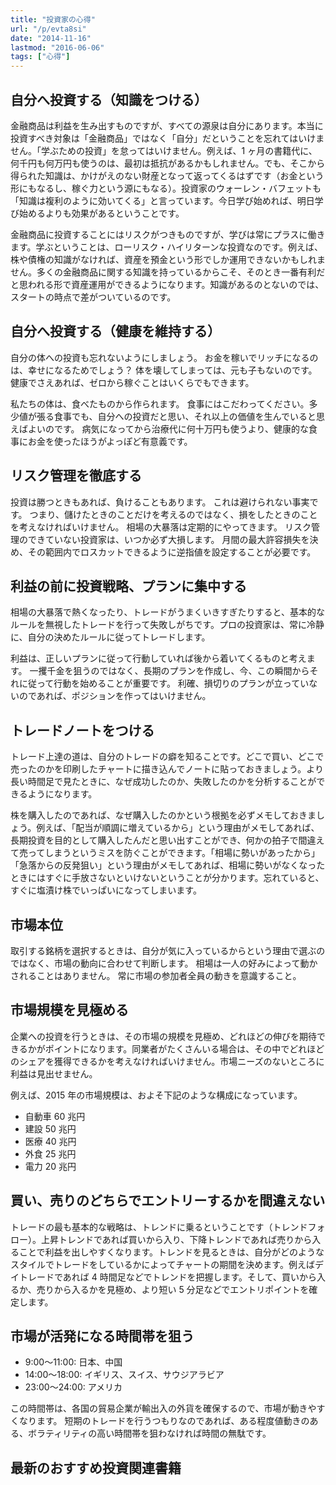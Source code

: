```yaml
---
title: "投資家の心得"
url: "/p/evta8si"
date: "2014-11-16"
lastmod: "2016-06-06"
tags: ["心得"]
---
```


自分へ投資する（知識をつける）
----
<!-- 2016-06-06 -->
金融商品は利益を生み出すものですが、すべての源泉は自分にあります。本当に投資すべき対象は「金融商品」ではなく「自分」だということを忘れてはいけません。「学ぶための投資」を怠ってはいけません。例えば、1 ヶ月の書籍代に、何千円も何万円も使うのは、最初は抵抗があるかもしれません。でも、そこから得られた知識は、かけがえのない財産となって返ってくるはずです（お金という形にもなるし、稼ぐ力という源にもなる）。投資家のウォーレン・バフェットも「知識は複利のように効いてくる」と言っています。今日学び始めれば、明日学び始めるよりも効果があるということです。

金融商品に投資することにはリスクがつきものですが、学びは常にプラスに働きます。学ぶということは、ローリスク・ハイリターンな投資なのです。例えば、株や債権の知識がなければ、資産を預金という形でしか運用できないかもしれません。多くの金融商品に関する知識を持っているからこそ、そのとき一番有利だと思われる形で資産運用ができるようになります。知識があるのとないのでは、スタートの時点で差がついているのです。


自分へ投資する（健康を維持する）
----
<!-- 2016-06-06 -->
自分の体への投資も忘れないようにしましょう。
お金を稼いでリッチになるのは、幸せになるためでしょう？
体を壊してしまっては、元も子もないのです。
健康でさえあれば、ゼロから稼ぐことはいくらでもできます。

私たちの体は、食べたものから作られます。
食事にはこだわってください。多少値が張る食事でも、自分への投資だと思い、それ以上の価値を生んでいると思えばよいのです。
病気になってから治療代に何十万円も使うより、健康的な食事にお金を使ったほうがよっぽど有意義です。


リスク管理を徹底する
----
<!-- 2015-12-12 -->
投資は勝つときもあれば、負けることもあります。
これは避けられない事実です。
つまり、儲けたときのことだけを考えるのではなく、損をしたときのことを考えなければいけません。
相場の大暴落は定期的にやってきます。
リスク管理のできていない投資家は、いつか必ず大損します。
月間の最大許容損失を決め、その範囲内でロスカットできるように逆指値を設定することが必要です。



利益の前に投資戦略、プランに集中する
----
<!-- 2014-11-15 -->
相場の大暴落で熱くなったり、トレードがうまくいきすぎたりすると、基本的なルールを無視したトレードを行って失敗しがちです。プロの投資家は、常に冷静に、自分の決めたルールに従ってトレードします。

利益は、正しいプランに従って行動していれば後から着いてくるものと考えます。
一攫千金を狙うのではなく、長期のプランを作成し、今、この瞬間からそれに従って行動を始めることが重要です。
利確、損切りのプランが立っていないのであれば、ポジションを作ってはいけません。


トレードノートをつける
----
<!-- 2014-11-16 -->
トレード上達の道は、自分のトレードの癖を知ることです。どこで買い、どこで売ったのかを印刷したチャートに描き込んでノートに貼っておきましょう。より長い時間足で見たときに、なぜ成功したのか、失敗したのかを分析することができるようになります。

株を購入したのであれば、なぜ購入したのかという根拠を必ずメモしておきましょう。例えば、「配当が順調に増えているから」という理由がメモしてあれば、長期投資を目的として購入したんだと思い出すことができ、何かの拍子で間違えて売ってしまうというミスを防ぐことができます。「相場に勢いがあったから」「急落からの反発狙い」という理由がメモしてあれば、相場に勢いがなくなったときにはすぐに手放さないといけないということが分かります。忘れていると、すぐに塩漬け株でいっぱいになってしまいます。


市場本位
----
<!-- 2016-08-27 -->
取引する銘柄を選択するときは、自分が気に入っているからという理由で選ぶのではなく、市場の動向に合わせて判断します。
相場は一人の好みによって動かされることはありません。
常に市場の参加者全員の動きを意識すること。


市場規模を見極める
----
<!-- 2015-08-23 -->
企業への投資を行うときは、その市場の規模を見極め、どれほどの伸びを期待できるかがポイントになります。同業者がたくさんいる場合は、その中でどれほどのシェアを獲得できるかを考えなければいけません。市場ニーズのないところに利益は見出せません。

例えば、2015 年の市場規模は、およそ下記のような構成になっています。

  * 自動車 60 兆円
  * 建設 50 兆円
  * 医療 40 兆円
  * 外食 25 兆円
  * 電力 20 兆円


買い、売りのどちらでエントリーするかを間違えない
----
<!-- 2014-11-17 -->
トレードの最も基本的な戦略は、トレンドに乗るということです（トレンドフォロー）。上昇トレンドであれば買いから入り、下降トレンドであれば売りから入ることで利益を出しやすくなります。トレンドを見るときは、自分がどのようなスタイルでトレードをしているかによってチャートの期間を決めます。例えばデイトレードであれば 4 時間足などでトレンドを把握します。そして、買いから入るか、売りから入るかを見極め、より短い 5 分足などでエントリポイントを確定します。


市場が活発になる時間帯を狙う
----
<!-- 2014-11-16 -->

* 9:00〜11:00: 日本、中国
* 14:00〜18:00: イギリス、スイス、サウジアラビア
* 23:00〜24:00: アメリカ

この時間帯は、各国の貿易企業が輸出入の外貨を確保するので、市場が動きやすくなります。
短期のトレードを行うつもりなのであれば、ある程度値動きのある、ボラティリティの高い時間帯を狙わなければ時間の無駄です。



最新のおすすめ投資関連書籍
----

<div style="max-width: 100%">
  <center>
    <!-- Rakuten Widget FROM HERE -->
    <script type="text/javascript">rakuten_design="slide";rakuten_affiliateId="1239b074.74af6526.1239b075.bc72ef6e";rakuten_items="ranking";rakuten_genreId="200518";rakuten_size="600x200";rakuten_target="_blank";rakuten_theme="gray";rakuten_border="off";rakuten_auto_mode="on";rakuten_genre_title="off";rakuten_recommend="off";rakuten_bgColor="ffffff";rakuten_txtColor="3333ff"</script><script type="text/javascript" src="http://xml.affiliate.rakuten.co.jp/widget/js/rakuten_widget.js"></script>
    <!-- Rakuten Widget TO HERE -->
  </center>
</div>
